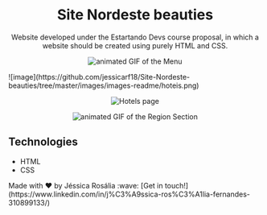 <h1 align="center"> Site Nordeste beauties </h1>

<p align="center"> Website developed under the Estartando Devs course proposal, in which a website should be created using purely HTML and CSS. </p>

<p align="center">
  <img src="https://github.com/jessicarf18/Site-Nordeste-beauties/tree/master/gif-menu.gif" alt="animated GIF of the Menu">
</p>
![image](https://github.com/jessicarf18/Site-Nordeste-beauties/tree/master/images/images-readme/hoteis.png)
<p align="center">
  <img src="https://github.com/jessicarf18/Site-Nordeste-beauties/tree/master/images/images-readme/hoteis.png" alt="Hotels page">
</p>

<p align="center">
  <img src="https://github.com/jessicarf18/Site-Nordeste-beauties/tree/master/images/images-readme/gif-region.gif" alt="animated GIF of the Region Section">
</p>

<h2>Technologies</h2>

- HTML
- CSS

<p> Made with ♥ by Jéssica Rosália :wave: [Get in touch!](https://www.linkedin.com/in/j%C3%A9ssica-ros%C3%A1lia-fernandes-310899133/) </p>

